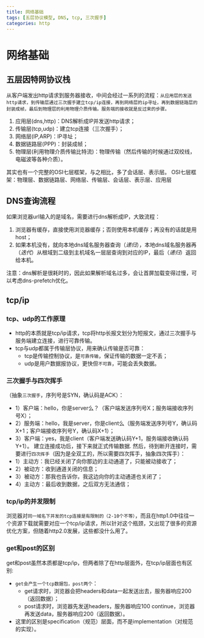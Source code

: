```yaml
---
title: 网络基础
tags: [五层协议模型, DNS, tcp, 三次握手]
categories: http
---
```


# 网络基础

## 五层因特网协议栈
从客户端发出http请求到服务器接收，中间会经过一系列的流程：`从应用层的发送http请求，到传输层通过三次握手建立tcp/ip连接，再到网络层的ip寻址，再到数据链路层的封装成帧，最后到物理层的利用物理介质传输。服务端的接收就是反过来的步骤。`

1. 应用层(dns,http)：DNS解析成IP并发送http请求；
2. 传输层(tcp,udp)：建立tcp连接（三次握手）；
3. 网络层(IP,ARP)：IP寻址；
4. 数据链路层(PPP)：封装成帧；
5. 物理层(利用物理介质传输比特流)：物理传输（然后传输的时候通过双绞线，电磁波等各种介质）。

其实也有一个完整的OSI七层框架，与之相比，多了会话层、表示层。
OSI七层框架：物理层、数据链路层、网络层、传输层、会话层、表示层、应用层

## DNS查询流程
如果浏览器url输入的是域名，需要进行dns解析成IP，大致流程：
1. 浏览器有缓存，直接使用浏览器缓存；否则使用本机缓存；再没有的话就是用host；
2. 如果本机没有，就向本地dns域名服务器查询（*递归*），本地dns域名服务器再（*迭代*）从根域到二级到主机域名一层层查询到对应的IP，最后（*递归*）返回给本机。

注意：dns解析是很耗时的，因此如果解析域名过多，会让首屏加载变得过慢，可以考虑dns-prefetch优化。

## tcp/ip

### tcp、udp的工作原理
- http的本质就是tcp/ip请求，tcp将http长报文划分为短报文，通过三次握手与服务端建立连接，进行可靠传输。
- tcp与udp都属于传输层协议，用来确认传输是否可靠：
    - tcp是传输控制协议，是`可靠传输`，保证传输的数据一定不丢；
    - udp是用户数据报协议，更快但`不可靠`，可能会丢失数据。

### 三次握手与四次挥手
（抽象`三次握手`，序列号是SYN，确认码是ACK）：
- 1）客户端：hello，你是server么？（客户端发送序列号X；服务端接收序列号X）；
- 2）服务端：hello，我是server，你是client么（服务端发送序列号Y，确认码X+1；客户端接收序列号Y，确认码X+1）；
- 3）客户端：yes，我是client（客户端发送确认码Y+1，服务端接收确认码Y+1）。
建立连接成功后，接下来就正式传输数据.
然后，待到断开连接时，需要进行`四次挥手`（因为是全双工的，所以需要四次挥手，抽象四次挥手）：
- 1）主动方：我已经关闭了向你那边的主动通道了，只能被动接收了；
- 2）被动方：收到通道关闭的信息；
- 3）被动方：那我也告诉你，我这边向你的主动通道也关闭了；
- 4）主动方：最后收到数据，之后双方无法通信；

### tcp/ip的并发限制
浏览器对`同一域名下并发的tcp连接是有限制的（2-10个不等）`，而且在http1.0中往往一个资源下载就需要对应一个tcp/ip请求，所以针对这个瓶颈，又出现了很多的资源优化方案，但随着http2.0发展，这些都没什么用了。

### get和post的区别
get和post虽然本质都是tcp/ip，但两者除了在http层面外，在tcp/ip层面也有区别:
- `get会产生一个tcp数据包，post两个`：
    - get请求时，浏览器会把headers和data一起发送出去，服务器响应200（返回数据）；
    - post请求时，浏览器先发送headers，服务器响应100 continue，浏览器再发送data，服务器响应200（返回数据）。
- 这里的区别是specification（规范）层面，而不是implementation（对规范的实现）。



